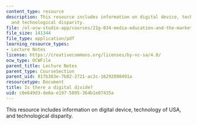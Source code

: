 ```yaml
---
content_type: resource
description: This resource includes information on digital device, technology of USA,
  and technological disparity.
file: /ol-ocw-studio-app/courses/21g-034-media-education-and-the-marketplace-fall-2005/c0e649d3de6ae1975895364b1e07435a_MIT21G_034F05_bridginanyth.pdf
file_size: 141344
file_type: application/pdf
learning_resource_types:
- Lecture Notes
license: https://creativecommons.org/licenses/by-nc-sa/4.0/
ocw_type: OCWFile
parent_title: Lecture Notes
parent_type: CourseSection
parent_uid: 817b383e-7b82-2721-ac2c-16292898491a
resourcetype: Document
title: Is there a digital divide?
uid: c0e649d3-de6a-e197-5895-364b1e07435a
---
```

This resource includes information on digital device, technology of USA, and technological disparity.